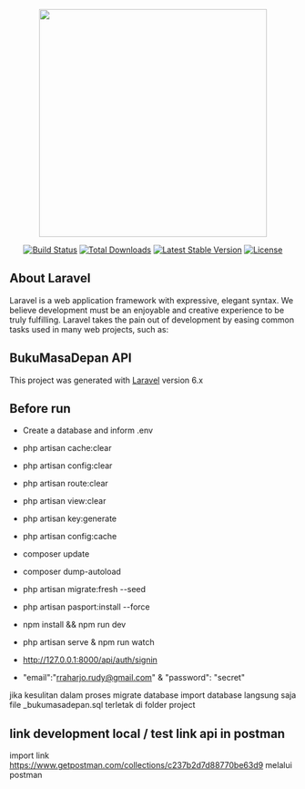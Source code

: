 <p align="center"><img src="https://res.cloudinary.com/dtfbvvkyp/image/upload/v1566331377/laravel-logolockup-cmyk-red.svg" width="400"></p>

<p align="center">
<a href="https://travis-ci.org/laravel/framework"><img src="https://travis-ci.org/laravel/framework.svg" alt="Build Status"></a>
<a href="https://packagist.org/packages/laravel/framework"><img src="https://poser.pugx.org/laravel/framework/d/total.svg" alt="Total Downloads"></a>
<a href="https://packagist.org/packages/laravel/framework"><img src="https://poser.pugx.org/laravel/framework/v/stable.svg" alt="Latest Stable Version"></a>
<a href="https://packagist.org/packages/laravel/framework"><img src="https://poser.pugx.org/laravel/framework/license.svg" alt="License"></a>
</p>

## About Laravel

Laravel is a web application framework with expressive, elegant syntax. We believe development must be an enjoyable and creative experience to be truly fulfilling. Laravel takes the pain out of development by easing common tasks used in many web projects, such as:


## BukuMasaDepan API 

This project was generated with [Laravel](https://github.com/laravel/laravel) version 6.x

## Before run 

- Create a database and inform .env

- php artisan cache:clear

- php artisan config:clear

- php artisan route:clear

- php artisan view:clear

- php artisan key:generate

- php artisan config:cache

- composer update

- composer dump-autoload

- php artisan migrate:fresh --seed

- php artisan pasport:install --force 

- npm install && npm run dev

- php artisan serve & npm run watch

- http://127.0.0.1:8000/api/auth/signin 

- "email":"rraharjo.rudy@gmail.com" & "password": "secret"


jika kesulitan dalam proses migrate database import database langsung saja file _bukumasadepan.sql terletak di folder project

## link development local / test link api in postman

import link https://www.getpostman.com/collections/c237b2d7d88770be63d9 melalui postman
